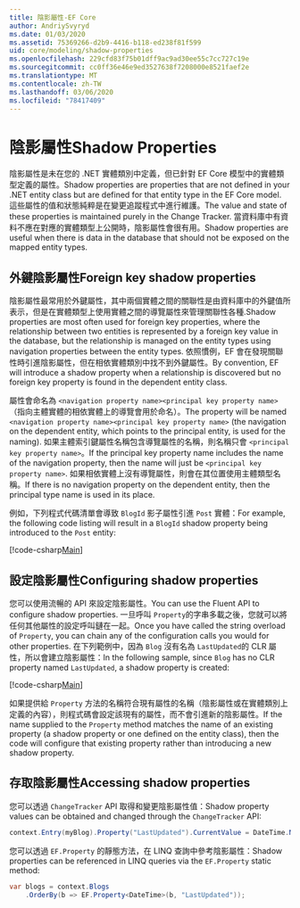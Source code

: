 ```yaml
---
title: 陰影屬性-EF Core
author: AndriySvyryd
ms.date: 01/03/2020
ms.assetid: 75369266-d2b9-4416-b118-ed238f81f599
uid: core/modeling/shadow-properties
ms.openlocfilehash: 229cfd83f75b01dff9ac9ad30ee55c7cc727c19e
ms.sourcegitcommit: cc0ff36e46e9ed3527638f7208000e8521faef2e
ms.translationtype: MT
ms.contentlocale: zh-TW
ms.lasthandoff: 03/06/2020
ms.locfileid: "78417409"
---
```

# <a name="shadow-properties"></a><span data-ttu-id="b9d56-102">陰影屬性</span><span class="sxs-lookup"><span data-stu-id="b9d56-102">Shadow Properties</span></span>

<span data-ttu-id="b9d56-103">陰影屬性是未在您的 .NET 實體類別中定義，但已針對 EF Core 模型中的實體類型定義的屬性。</span><span class="sxs-lookup"><span data-stu-id="b9d56-103">Shadow properties are properties that are not defined in your .NET entity class but are defined for that entity type in the EF Core model.</span></span> <span data-ttu-id="b9d56-104">這些屬性的值和狀態純粹是在變更追蹤程式中進行維護。</span><span class="sxs-lookup"><span data-stu-id="b9d56-104">The value and state of these properties is maintained purely in the Change Tracker.</span></span> <span data-ttu-id="b9d56-105">當資料庫中有資料不應在對應的實體類型上公開時，陰影屬性會很有用。</span><span class="sxs-lookup"><span data-stu-id="b9d56-105">Shadow properties are useful when there is data in the database that should not be exposed on the mapped entity types.</span></span>

## <a name="foreign-key-shadow-properties"></a><span data-ttu-id="b9d56-106">外鍵陰影屬性</span><span class="sxs-lookup"><span data-stu-id="b9d56-106">Foreign key shadow properties</span></span>

<span data-ttu-id="b9d56-107">陰影屬性最常用於外鍵屬性，其中兩個實體之間的關聯性是由資料庫中的外鍵值所表示，但是在實體類型上使用實體之間的導覽屬性來管理關聯性各種.</span><span class="sxs-lookup"><span data-stu-id="b9d56-107">Shadow properties are most often used for foreign key properties, where the relationship between two entities is represented by a foreign key value in the database, but the relationship is managed on the entity types using navigation properties between the entity types.</span></span> <span data-ttu-id="b9d56-108">依照慣例，EF 會在發現關聯性時引進陰影屬性，但在相依實體類別中找不到外鍵屬性。</span><span class="sxs-lookup"><span data-stu-id="b9d56-108">By convention, EF will introduce a shadow property when a relationship is discovered but no foreign key property is found in the dependent entity class.</span></span>

<span data-ttu-id="b9d56-109">屬性會命名為 `<navigation property name><principal key property name>` （指向主體實體的相依實體上的導覽會用於命名）。</span><span class="sxs-lookup"><span data-stu-id="b9d56-109">The property will be named `<navigation property name><principal key property name>` (the navigation on the dependent entity, which points to the principal entity, is used for the naming).</span></span> <span data-ttu-id="b9d56-110">如果主體索引鍵屬性名稱包含導覽屬性的名稱，則名稱只會 `<principal key property name>`。</span><span class="sxs-lookup"><span data-stu-id="b9d56-110">If the principal key property name includes the name of the navigation property, then the name will just be `<principal key property name>`.</span></span> <span data-ttu-id="b9d56-111">如果相依實體上沒有導覽屬性，則會在其位置使用主體類型名稱。</span><span class="sxs-lookup"><span data-stu-id="b9d56-111">If there is no navigation property on the dependent entity, then the principal type name is used in its place.</span></span>

<span data-ttu-id="b9d56-112">例如，下列程式代碼清單會導致 `BlogId` 影子屬性引進 `Post` 實體：</span><span class="sxs-lookup"><span data-stu-id="b9d56-112">For example, the following code listing will result in a `BlogId` shadow property being introduced to the `Post` entity:</span></span>

[!code-csharp[Main](../../../samples/core/Modeling/Conventions/ShadowForeignKey.cs?name=Conventions&highlight=21-23)]

## <a name="configuring-shadow-properties"></a><span data-ttu-id="b9d56-113">設定陰影屬性</span><span class="sxs-lookup"><span data-stu-id="b9d56-113">Configuring shadow properties</span></span>

<span data-ttu-id="b9d56-114">您可以使用流暢的 API 來設定陰影屬性。</span><span class="sxs-lookup"><span data-stu-id="b9d56-114">You can use the Fluent API to configure shadow properties.</span></span> <span data-ttu-id="b9d56-115">一旦呼叫 `Property`的字串多載之後，您就可以將任何其他屬性的設定呼叫鏈在一起。</span><span class="sxs-lookup"><span data-stu-id="b9d56-115">Once you have called the string overload of `Property`, you can chain any of the configuration calls you would for other properties.</span></span> <span data-ttu-id="b9d56-116">在下列範例中，因為 `Blog` 沒有名為 `LastUpdated`的 CLR 屬性，所以會建立陰影屬性：</span><span class="sxs-lookup"><span data-stu-id="b9d56-116">In the following sample, since `Blog` has no CLR property named `LastUpdated`, a shadow property is created:</span></span>

[!code-csharp[Main](../../../samples/core/Modeling/FluentAPI/ShadowProperty.cs?name=ShadowProperty&highlight=8)]

<span data-ttu-id="b9d56-117">如果提供給 `Property` 方法的名稱符合現有屬性的名稱（陰影屬性或在實體類別上定義的內容），則程式碼會設定該現有的屬性，而不會引進新的陰影屬性。</span><span class="sxs-lookup"><span data-stu-id="b9d56-117">If the name supplied to the `Property` method matches the name of an existing property (a shadow property or one defined on the entity class), then the code will configure that existing property rather than introducing a new shadow property.</span></span>

## <a name="accessing-shadow-properties"></a><span data-ttu-id="b9d56-118">存取陰影屬性</span><span class="sxs-lookup"><span data-stu-id="b9d56-118">Accessing shadow properties</span></span>

<span data-ttu-id="b9d56-119">您可以透過 `ChangeTracker` API 取得和變更陰影屬性值：</span><span class="sxs-lookup"><span data-stu-id="b9d56-119">Shadow property values can be obtained and changed through the `ChangeTracker` API:</span></span>

``` csharp
context.Entry(myBlog).Property("LastUpdated").CurrentValue = DateTime.Now;
```

<span data-ttu-id="b9d56-120">您可以透過 `EF.Property` 的靜態方法，在 LINQ 查詢中參考陰影屬性：</span><span class="sxs-lookup"><span data-stu-id="b9d56-120">Shadow properties can be referenced in LINQ queries via the `EF.Property` static method:</span></span>

``` csharp
var blogs = context.Blogs
    .OrderBy(b => EF.Property<DateTime>(b, "LastUpdated"));
```
